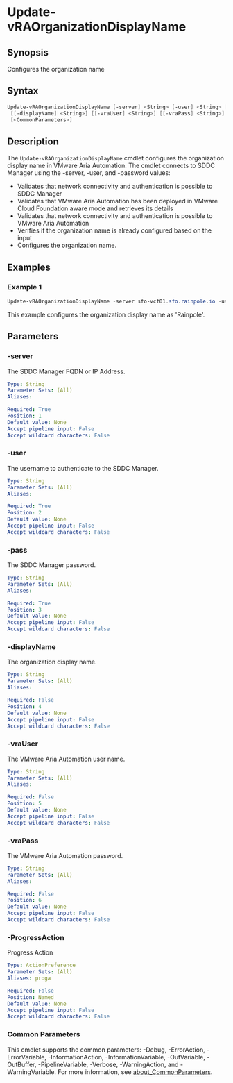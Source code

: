 # Update-vRAOrganizationDisplayName

## Synopsis

Configures the organization name

## Syntax

```powershell
Update-vRAOrganizationDisplayName [-server] <String> [-user] <String> [-pass] <String>
 [[-displayName] <String>] [[-vraUser] <String>] [[-vraPass] <String>] [-ProgressAction <ActionPreference>]
 [<CommonParameters>]
```

## Description

The `Update-vRAOrganizationDisplayName` cmdlet configures the organization display name in VMware Aria Automation.
The
cmdlet connects to SDDC Manager using the -server, -user, and -password values:

- Validates that network connectivity and authentication is possible to SDDC Manager
- Validates that VMware Aria Automation has been deployed in VMware Cloud Foundation aware mode and retrieves its details
- Validates that network connectivity and authentication is possible to VMware Aria Automation
- Verifies if the organization name is already configured based on the input
- Configures the organization name.

## Examples

### Example 1

```powershell
Update-vRAOrganizationDisplayName -server sfo-vcf01.sfo.rainpole.io -user administrator@vsphere.local -pass VMw@re1! -displayName "Rainpole" -vraUser configadmin -vraPass VMw@re1!
```

This example configures the organization display name as 'Rainpole'.

## Parameters

### -server

The SDDC Manager FQDN or IP Address.

```yaml
Type: String
Parameter Sets: (All)
Aliases:

Required: True
Position: 1
Default value: None
Accept pipeline input: False
Accept wildcard characters: False
```

### -user

The username to authenticate to the SDDC Manager.

```yaml
Type: String
Parameter Sets: (All)
Aliases:

Required: True
Position: 2
Default value: None
Accept pipeline input: False
Accept wildcard characters: False
```

### -pass

The SDDC Manager password.

```yaml
Type: String
Parameter Sets: (All)
Aliases:

Required: True
Position: 3
Default value: None
Accept pipeline input: False
Accept wildcard characters: False
```

### -displayName

The organization display name.

```yaml
Type: String
Parameter Sets: (All)
Aliases:

Required: False
Position: 4
Default value: None
Accept pipeline input: False
Accept wildcard characters: False
```

### -vraUser

The VMware Aria Automation user name.

```yaml
Type: String
Parameter Sets: (All)
Aliases:

Required: False
Position: 5
Default value: None
Accept pipeline input: False
Accept wildcard characters: False
```

### -vraPass

The VMware Aria Automation password.

```yaml
Type: String
Parameter Sets: (All)
Aliases:

Required: False
Position: 6
Default value: None
Accept pipeline input: False
Accept wildcard characters: False
```

### -ProgressAction

Progress Action

```yaml
Type: ActionPreference
Parameter Sets: (All)
Aliases: proga

Required: False
Position: Named
Default value: None
Accept pipeline input: False
Accept wildcard characters: False
```

### Common Parameters

This cmdlet supports the common parameters: -Debug, -ErrorAction, -ErrorVariable, -InformationAction, -InformationVariable, -OutVariable, -OutBuffer, -PipelineVariable, -Verbose, -WarningAction, and -WarningVariable. For more information, see [about_CommonParameters](http://go.microsoft.com/fwlink/?LinkID=113216).
